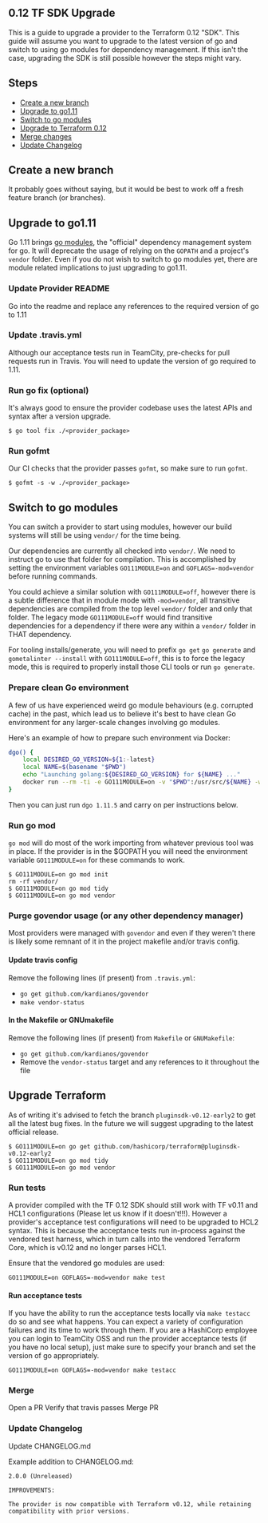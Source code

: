 ## 0.12 TF SDK Upgrade
This is a guide to upgrade a provider to the Terraform 0.12 "SDK". This guide will assume you want to upgrade to the latest version of go and switch to using go modules for dependency management. If this isn't the case, upgrading the SDK is still possible however the steps might vary.

## Steps
* [Create a new branch](#create-a-new-branch)
* [Upgrade to go1.11](#upgrade-to-go1.11)
* [Switch to go modules](#switch-to-go-modules)
* [Upgrade to Terraform 0.12](#upgrade-terraform)
* [Merge changes](#merge)
* [Update Changelog](#update-changelog)

## Create a new branch
It probably goes without saying, but it would be best to work off a fresh feature branch (or branches).

## Upgrade to go1.11
Go 1.11 brings [go modules](https://github.com/golang/go/wiki/Modules), the "official" dependency management system for go. It will deprecate the usage of relying on the `GOPATH` and a project's `vendor` folder. Even if you do not wish to switch to go modules yet, there are module related implications to just upgrading to go1.11.

### Update Provider README
Go into the readme and replace any references to the required version of go to 1.11

### Update .travis.yml
Although our acceptance tests run in TeamCity, pre-checks for pull requests run in Travis. You will need to update the version of go required to 1.11.

### Run go fix (optional)
It's always good to ensure the provider codebase uses the latest APIs and syntax after a version upgrade.

```
$ go tool fix ./<provider_package>
```

### Run gofmt
Our CI checks that the provider passes `gofmt`, so make sure to run `gofmt`.

```
$ gofmt -s -w ./<provider_package>
```

## Switch to go modules
You can switch a provider to start using modules, however our build systems will still be using `vendor/` for the time being.

Our dependencies are currently all checked into `vendor/`. We need to instruct go to use that folder for compilation. This is accomplished by setting the environment variables `GO111MODULE=on` and `GOFLAGS=-mod=vendor` before running commands. 

You could achieve a similar solution with `GO111MODULE=off`, however there is a subtle difference that in module mode with `-mod=vendor`, all transitive dependencies are compiled from the top level `vendor/` folder and only that folder. The legacy mode `GO111MODULE=off` would find transitive dependencies for a dependency if there were any within a `vendor/` folder in THAT dependency.

For tooling installs/generate, you will need to prefix `go get` `go generate` and `gometalinter --install` with `GO111MODULE=off`, this is to force the legacy mode, this is required to properly install those CLI tools or run `go generate`.

### Prepare clean Go environment

A few of us have experienced weird go module behaviours (e.g. corrupted cache) in the past,
which lead us to believe it's best to have clean Go environment for any larger-scale
changes involving go modules.

Here's an example of how to prepare such environment via Docker:

```bash
dgo() {
    local DESIRED_GO_VERSION=${1:-latest}
    local NAME=$(basename "$PWD")
    echo "Launching golang:${DESIRED_GO_VERSION} for ${NAME} ..."
    docker run --rm -ti -e GO111MODULE=on -v "$PWD":/usr/src/${NAME} -w /usr/src/${NAME} golang:${DESIRED_GO_VERSION} bash
}
```

Then you can just run `dgo 1.11.5` and carry on per instructions below.

### Run go mod
`go mod` will do most of the work importing from whatever previous tool was in place. If the provider is in the $GOPATH you will need the environment variable `GO111MODULE=on` for these commands to work.

```
$ GO111MODULE=on go mod init
rm -rf vendor/
$ GO111MODULE=on go mod tidy
$ GO111MODULE=on go mod vendor
```

### Purge govendor usage (or any other dependency manager)
Most providers were managed with `govendor` and even if they weren't there is likely some remnant of it in the project makefile and/or travis config.

#### Update travis config
Remove the following lines (if present) from `.travis.yml`:
* `go get github.com/kardianos/govendor`
* `make vendor-status`

#### In the Makefile or GNUmakefile
Remove the following lines (if present) from `Makefile` or `GNUMakefile`:
* `go get github.com/kardianos/govendor`
* Remove the `vendor-status` target and any references to it throughout the file

## Upgrade Terraform
As of writing it's advised to fetch the branch `pluginsdk-v0.12-early2` to get all the latest bug fixes. In the future we will suggest upgrading to the latest official release.

```
$ GO111MODULE=on go get github.com/hashicorp/terraform@pluginsdk-v0.12-early2
$ GO111MODULE=on go mod tidy
$ GO111MODULE=on go mod vendor
```

### Run tests
A provider compiled with the TF 0.12 SDK should still work with TF v0.11 and HCL1 configurations (Please let us know if it doesn't!!!). However a provider's acceptance test configurations will need to be upgraded to HCL2 syntax. This is because the acceptance tests run in-process against the vendored test harness, which in turn calls into the vendored Terraform Core, which is v0.12 and no longer parses HCL1.

Ensure that the vendored go modules are used: 
```
GO111MODULE=on GOFLAGS=-mod=vendor make test
```

#### Run acceptance tests
If you have the ability to run the acceptance tests locally via `make testacc` do so and see what happens. You can expect a variety of configuration failures and its time to work through them. If you are a HashiCorp employee you can login to TeamCity OSS and run the provider acceptance tests (if you have no local setup), just make sure to specify your branch and set the version of go appropriately.

```
GO111MODULE=on GOFLAGS=-mod=vendor make testacc
```

### Merge
Open a PR
Verify that travis passes
Merge PR 

### Update Changelog
Update CHANGELOG.md


Example addition to CHANGELOG.md:

```
2.0.0 (Unreleased)

IMPROVEMENTS:

The provider is now compatible with Terraform v0.12, while retaining compatibility with prior versions.
```
